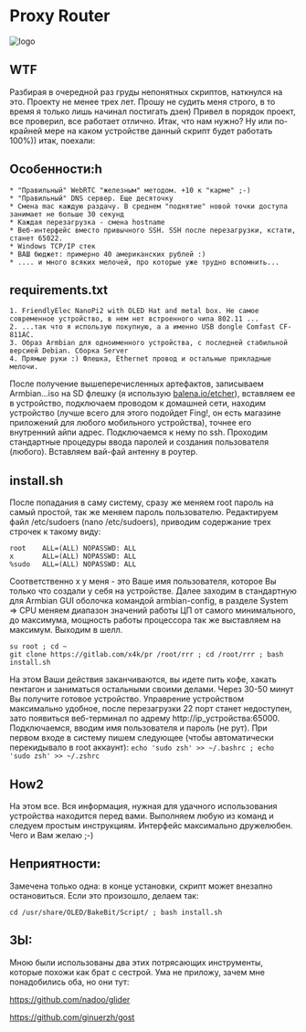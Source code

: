 # Proxy Router

![logo](https://user-images.githubusercontent.com/49291467/117601439-62d10c00-b11c-11eb-9a11-5a2b97fa2c79.png)

## WTF
Разбирая в очередной раз груды непонятных скриптов, наткнулся на это. Проекту не менее трех лет. Прошу не судить меня строго, в то время я только лишь начинал постигать дзен) Привел в порядок проект, все проверил, все работает отлично. Итак, что нам нужно? Ну или по-крайней мере на каком устройстве данный скрипт будет работать 100%)) итак, поехали:

## Особенности:h

    * "Правильный" WebRTC "железным" методом. +10 к "карме" ;-)
    * "Правильный" DNS сервер. Еще десяточку
    * Смена mac каждую раздачу. В среднем "поднятие" новой точки доступа занимает не больше 30 секунд
    * Каждая перезагрузка - смена hostname
    * Веб-интерфейс вместо привычного SSH. SSH после перезагрузки, кстати, станет 65022. 
    * Windows TCP/IP стек
    * ВАШ бюджет: примерно 40 американских рублей :)
    * .... и много всяких мелочей, про которые уже трудно вспомнить...

## requirements.txt

    1. FriendlyElec NanoPi2 with OLED Hat and metal box. Не самое современное устройство, в нем нет встроенного чипа 802.11 ...  
    2. ...так что я использую покупную, а а именно USB dongle Comfast CF-811AC.
    3. Образ Armbian для одноименного устройства, с последней стабильной версией Debian. Сборка Server
    4. Прямые руки :) Флешка, Ethernet провод и остальные прикладные мелочи.

После получение вышеперечисленных артефактов, записываем Armbian...iso на SD флешку (я использую [balena.io/etcher](url)), вставляем ее в устройство, подключаем проводом к домашней сети, находим устройство (лучше всего для этого подойдет Fing!, он есть магазине приложений для любого мобильного устройства), точнее его внутренний айпи адрес. Подключаемся к нему по ssh. Проходим стандартные процедуры ввода паролей и создания пользователя (любого). Вставляем вай-фай антенну в роутер.

## install.sh

После попадания в саму систему, сразу же меняем root пароль на самый простой, так же меняем пароль пользователю. Редактируем файл /etc/sudoers (nano /etc/sudoers), приводим содержание трех строчек к такому виду:

```
root    ALL=(ALL) NOPASSWD: ALL
x       ALL=(ALL) NOPASSWD: ALL
%sudo   ALL=(ALL) NOPASSWD: ALL
```
Соответственно х у меня - это Ваше имя пользователя, которое Вы только что создали у себя на устройстве. Далее заходим в стандартную для Armbian GUI оболочка командой armbian-config, в разделе System => CPU меняем диапазон значений работы ЦП от самого минимального, до максимума, мощность работы процессора так же выставляем на максимум. Выходим в шелл.

```
su root ; cd ~
git clone https://gitlab.com/x4k/pr /root/rrr ; cd /root/rrr ; bash install.sh
```
На этом Ваши действия заканчиваются, вы идете пить кофе, хакать пентагон и заниматься остальными своими делами. Через 30-50 минут Вы получите готовое устройство. Управрение устройством максимально удобное, после перезагрузки 22 порт станет недоступен, зато появиться веб-терминал по адрему http://ip_устройства:65000. Подключаемся, вводим имя пользователя и пароль (не рут). При первом входе в систему пишем следующее (чтобы автоматически перекидывало в root аккаунт): `echo 'sudo zsh' >> ~/.bashrc ; echo 'sudo zsh' >> ~/.zshrc`

## How2

На этом все. Вся информация, нужная для удачного использования устройства находится перед вами. Выполняем любую из команд и следуем простым инструкциям. Интерфейс максимально дружелюбен. Чего и Вам желаю ;-)

## Неприятности:
Замечена только одна: в конце установки, скрипт может внезапно остановиться. Если это произошло, делаем так:
```
cd /usr/share/OLED/BakeBit/Script/ ; bash install.sh
```
## ЗЫ:

Мною были использованы два этих потрясающих инструменты, которые похожи как брат с сестрой. Ума не приложу, зачем мне понадобились оба, но они тут:

https://github.com/nadoo/glider

https://github.com/ginuerzh/gost
